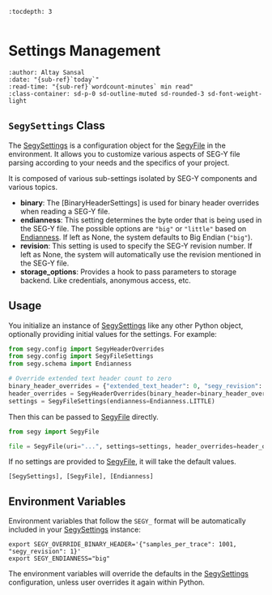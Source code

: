 ```{eval-rst}
:tocdepth: 3
```

```{currentModule} segy.config

```

# Settings Management

```{article-info}
:author: Altay Sansal
:date: "{sub-ref}`today`"
:read-time: "{sub-ref}`wordcount-minutes` min read"
:class-container: sd-p-0 sd-outline-muted sd-rounded-3 sd-font-weight-light
```

## `SegySettings` Class

The [SegySettings] is a configuration object for the
[SegyFile] in the environment. It allows you to customize various aspects of
SEG-Y file parsing according to your needs and the specifics of your project.

It is composed of various sub-settings isolated by SEG-Y components and various topics.

- **binary**: The [BinaryHeaderSettings] is used for binary header overrides
  when reading a SEG-Y file.
- **endianness**: This setting determines the byte order that is being used in the SEG-Y file.
  The possible options are `"big"` or `"little"` based on [Endianness]. If left as None,
  the system defaults to Big Endian (`"big"`).
- **revision**: This setting is used to specify the SEG-Y revision number. If left as
  None, the system will automatically use the revision mentioned in the SEG-Y file.
- **storage_options**: Provides a hook to pass parameters to storage backend. Like
  credentials, anonymous access, etc.

## Usage

You initialize an instance of [SegySettings] like any other Python object,
optionally providing initial values for the settings. For example:

```python
from segy.config import SegyHeaderOverrides
from segy.config import SegyFileSettings
from segy.schema import Endianness

# Override extended text header count to zero
binary_header_overrides = {"extended_text_header": 0, "segy_revision": 1}
header_overrides = SegyHeaderOverrides(binary_header=binary_header_overrides)
settings = SegyFileSettings(endianness=Endianness.LITTLE)
```

Then this can be passed to [SegyFile] directly.

```python
from segy import SegyFile

file = SegyFile(uri="...", settings=settings, header_overrides=header_overrides)
```

If no settings are provided to [SegyFile], it will take the default values.

```{seealso}
[SegySettings], [SegyFile], [Endianness]
```

## Environment Variables

Environment variables that follow the `SEGY_` format will be
automatically included in your [SegySettings] instance:

```shell
export SEGY_OVERRIDE_BINARY_HEADER='{"samples_per_trace": 1001, "segy_revision": 1}'
export SEGY_ENDIANNESS="big"
```

The environment variables will override the defaults in the [SegySettings]
configuration, unless user overrides it again within Python.

[endianness]: #Endianness
[segysettings]: #SegySettings
[segyfile]: #SegyFile
[segybinaryheadersettings]: #BinaryHeaderSettings
